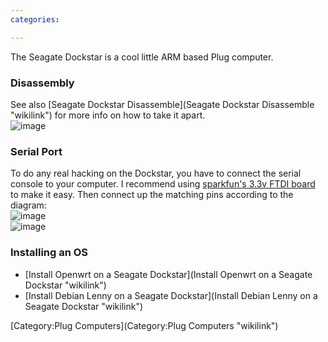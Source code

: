 ```yaml
---
categories:

---
```

The Seagate Dockstar is a cool little ARM based Plug computer.

### Disassembly

See also [Seagate Dockstar
Disassemble](Seagate Dockstar Disassemble "wikilink") for more info on
how to take it apart.\
![](Dockstar-prying.jpg "image")

### Serial Port

To do any real hacking on the Dockstar, you have to connect the serial
console to your computer. I recommend using [sparkfun's 3.3v FTDI
board](https://www.sparkfun.com/commerce/product_info.php?products_id=8772)
to make it easy. Then connect up the matching pins according to the
diagram:\
 ![](Dockstar-serialrig.jpg "image")\
 ![](Dockstar-serialport.jpg "image")

### Installing an OS

-   [Install Openwrt on a Seagate
    Dockstar](Install Openwrt on a Seagate Dockstar "wikilink")
-   [Install Debian Lenny on a Seagate
    Dockstar](Install Debian Lenny on a Seagate Dockstar "wikilink")

[Category:Plug Computers](Category:Plug Computers "wikilink")
